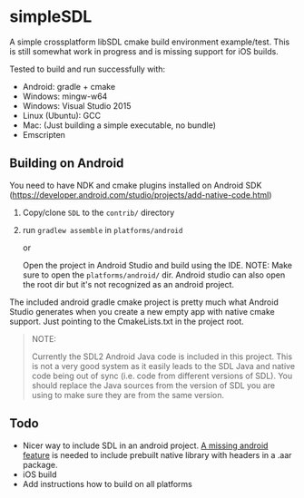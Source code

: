 
# simpleSDL

A simple crossplatform libSDL cmake build environment example/test. This is still somewhat
work in progress and is missing support for iOS builds.

Tested to build and run successfully with:
  - Android: gradle + cmake
  - Windows: mingw-w64
  - Windows: Visual Studio 2015
  - Linux (Ubuntu): GCC
  - Mac: (Just building a simple executable, no bundle)
  - Emscripten


Building on Android
-------------------

You need to have NDK and cmake plugins installed on Android SDK
(https://developer.android.com/studio/projects/add-native-code.html)

1. Copy/clone `SDL` to the `contrib/` directory

1. run `gradlew assemble` in `platforms/android`

   or

   Open the project in Android Studio and build using the IDE. NOTE: Make sure
   to open the `platforms/android/` dir. Android studio can also
   open the root dir but it's not recognized as an android project.

The included android gradle cmake project is pretty much what Android Studio
generates when you create a new empty app with native cmake support. Just
pointing to the CmakeLists.txt in the project root.

> NOTE:
>
> Currently the SDL2 Android Java code is included in this project. This is not a very good system
> as it easily leads to the SDL Java and native code being out of sync (i.e. code from different versions of SDL).
> You should replace the Java sources from the version of SDL you are using to make sure they are from the same version.


Todo
----

- Nicer way to include SDL in an android project. [A missing android feature](https://issuetracker.google.com/issues/37134163) is needed to include
prebuilt native library with headers in a .aar package.
- iOS build
- Add instructions how to build on all platforms
